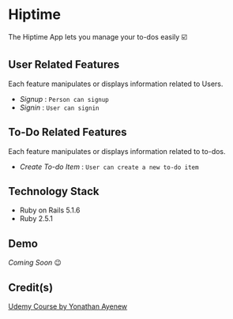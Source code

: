 # Hiptime

The Hiptime App lets you manage your to-dos easily ☑️

## User Related Features

Each feature manipulates or displays information related to Users.

* _Signup_ : `Person can signup`
* _Signin_ : `User can signin`

## To-Do Related Features

Each feature manipulates or displays information related to to-dos.

* _Create To-do Item_ : `User can create a new to-do item`

## Technology Stack

* Ruby on Rails 5.1.6
* Ruby 2.5.1

## Demo

_Coming Soon_ 😉

## Credit(s)

[Udemy Course by Yonathan Ayenew](https://www.udemy.com/8-beautiful-ruby-on-rails-apps-in-30-days/)
